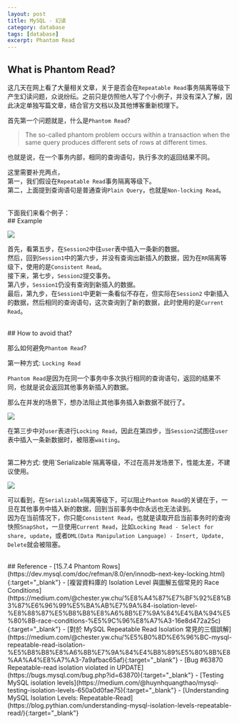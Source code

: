 ```yaml
---
layout: post
title: MySQL - 幻读
category: database
tags: [database]
excerpt: Phantom Read
---
```


## What is Phantom Read?  

这几天在网上看了大量相关文章，关于是否会在`Repeatable Read`事务隔离等级下产生幻读问题，众说纷纭。之前只是仿照他人写了个小例子，并没有深入了解，因此决定单独写篇文章，结合官方文档以及其他博客重新梳理下。  

首先第一个问题就是，什么是`Phantom Read`?

> The so-called phantom problem occurs within a transaction when the same query produces different sets of rows at different times.  

也就是说，在一个事务内部，相同的查询语句，执行多次的返回结果不同。  

这里需要补充两点，  
第一，我们假设在`Repeatable Read`事务隔离等级下。  
第二，上面提到查询语句是普通查询`Plain Query`，也就是`Non-locking Read`。

<br>
下面我们来看个例子：

<br>
## Example  

![](https://yyc-images.oss-cn-beijing.aliyuncs.com/phantom_read.png)


首先，看第五步，在`Session2`中往`user`表中插入一条新的数据。  
然后，回到`Session1`中的第六步，并没有查询出新插入的数据，因为在`RR`隔离等级下，使用的是`Consistent Read`。  
接下来，第七步，`Session2`提交事务。  
第八步，`Session1`仍没有查询到新插入的数据。  
最后，第九步，在`Session1`中更新一条看似不存在，但实际在`Session2`  中新插入的数据，然后相同的查询语句，这次查询到了新的数据，此时使用的是`Current Read`。


<br>
## How to avoid that?  

那么如何避免`Phantom Read`?  

第一种方式: `Locking Read`  

`Phantom Read`是因为在同一个事务中多次执行相同的查询语句，返回的结果不同，也就是说会返回其他事务新插入的数据。  

那么在并发的场景下，想办法阻止其他事务插入新数据不就行了。  

![](https://yyc-images.oss-cn-beijing.aliyuncs.com/phantom_read_avoid_1.png)

在第三步中对`user`表进行`Locking Read`，因此在第四步，当`Session2`试图往`user`表中插入一条新数据时，被阻塞`waiting`。  

<br>
第二种方式: 使用`Serializable`隔离等级，不过在高并发场景下，性能太差，不建议使用。  

![](https://yyc-images.oss-cn-beijing.aliyuncs.com/phantom_read_avoid_2.png)

可以看到，在`Serializable`隔离等级下，可以阻止`Phantom Read`的关键在于，一旦在其他事务中插入新的数据，回到当前事务中你永远也无法读到。  
因为在当前情况下，你只能`Consistent Read`，也就是读取开启当前事务时的查询快照`SnapShot`，一旦使用`Current Read`，比如`Locking Read - Select for share, update`，或者`DML(Data Manipulation Language) - Insert, Update, Delete`就会被阻塞。

<br>
## Reference  
- [15.7.4 Phantom Rows](https://dev.mysql.com/doc/refman/8.0/en/innodb-next-key-locking.html){:target="_blank"}  
- [複習資料庫的 Isolation Level 與圖解五個常見的 Race Conditions](https://medium.com/@chester.yw.chu/%E8%A4%87%E7%BF%92%E8%B3%87%E6%96%99%E5%BA%AB%E7%9A%84-isolation-level-%E8%88%87%E5%B8%B8%E8%A6%8B%E7%9A%84%E4%BA%94%E5%80%8B-race-conditions-%E5%9C%96%E8%A7%A3-16e8d472a25c){:target="_blank"}  
- [對於 MySQL Repeatable Read Isolation 常見的三個誤解](https://medium.com/@chester.yw.chu/%E5%B0%8D%E6%96%BC-mysql-repeatable-read-isolation-%E5%B8%B8%E8%A6%8B%E7%9A%84%E4%B8%89%E5%80%8B%E8%AA%A4%E8%A7%A3-7a9afbac65af){:target="_blank"}  
- [Bug #63870 Repeatable-read isolation violated in UPDATE](https://bugs.mysql.com/bug.php?id=63870){:target="_blank"}  
- [Testing MySQL isolation levels](https://medium.com/@huynhquangthao/mysql-testing-isolation-levels-650a0d0fae75){:target="_blank"}  
- [Understanding MySQL Isolation Levels: Repeatable-Read](https://blog.pythian.com/understanding-mysql-isolation-levels-repeatable-read/){:target="_blank"}
